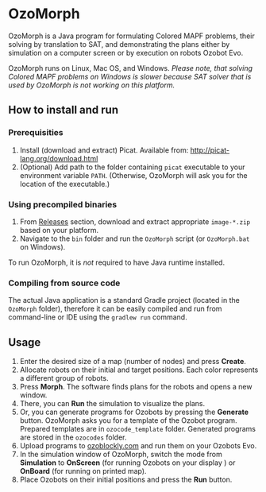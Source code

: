 # OzoMorph
OzoMorph is a Java program for formulating Colored
MAPF problems, their solving by translation to SAT, and
demonstrating the plans either by simulation on a computer
screen or by execution on robots Ozobot Evo.

OzoMorph runs on Linux, Mac OS, and Windows. 
_Please note, that solving Colored
MAPF problems on Windows is slower because SAT solver that is used by OzoMorph is not working on this platform._

## How to install and run
### Prerequisities
1. Install (download and extract) Picat. Available from: http://picat-lang.org/download.html
2. (Optional) Add path to the folder containing `picat` executable to your environment variable `PATH`. (Otherwise, OzoMorph will ask you for the location of the  executable.)

### Using precompiled binaries
1. From [Releases](https://github.com/mestekj/ozomorph/releases) section,  download and extract appropriate `image-*.zip` based on your platform.
2. Navigate to the `bin` folder and run the `OzoMorph` script  (or `OzoMorph.bat` on Windows).

To run OzoMorph, it is _not_ required to have Java runtime installed.

### Compiling from source code
The actual Java application is a standard Gradle project (located in the `OzoMorph` folder), therefore it can be easily compiled and run from command-line or IDE using the `gradlew run` command.

## Usage
1. Enter the desired size of a map (number of nodes) and press **Create**.
2. Allocate robots on their initial and target positions. Each color represents a different group of robots.
3. Press **Morph**. The software finds plans for the robots and opens a new window.
4. There, you can  **Run** the simulation to visualize the plans.
5. Or, you can generate programs for Ozobots by pressing the **Generate** button. OzoMorph asks you for a template of the Ozobot program. Prepared templates are in `ozocode_template` folder. Generated programs are stored in the `ozocodes` folder.
6. Upload programs to [ozoblockly.com](https://ozoblockly.com/editor?robot=evo&mode=5) and run them on your Ozobots Evo.
7. In the simulation window of OzoMorph, switch the mode from **Simulation** to **OnScreen** (for running Ozobots on your display ) or **OnBoard** (for running on printed map).
8. Place Ozobots on their initial positions and press the  **Run** button.